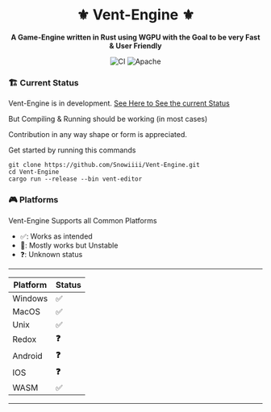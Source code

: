 <div align="center">

# ⚜️ Vent-Engine ⚜️

**A Game-Engine written in Rust using WGPU with the Goal to be very Fast & User Friendly**

![CI](https://github.com/Snowiiii/Vent-Engine/actions/workflows/rust.yml/badge.svg)
![Apache](https://img.shields.io/badge/license-Apache_2.0-blue.svg)

</div>

### 🏗 Current Status

Vent-Engine is in
development. [See Here to See the current Status](https://github.com/Snowiiii/Vent-Engine/projects?query=is%3Aopen)

But Compiling & Running should be working (in most cases)

Contribution in any way shape or form is appreciated.

Get started by running this commands

```shell
git clone https://github.com/Snowiiii/Vent-Engine.git
cd Vent-Engine
cargo run --release --bin vent-editor
```

### 🎮 Platforms

Vent-Engine Supports all Common Platforms

- ✅: Works as intended
- 😬: Mostly works but Unstable
- ❓: Unknown status

---

| Platform | Status |
| -------- | ------ |
| Windows  | ✅️    |
| MacOS    | ✅️    |
| Unix     | ✅️    |
| Redox    | **❓** |
| Android  | **❓** |
| IOS      | **❓** |
| WASM     | ✅️    |

---
